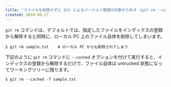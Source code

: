 ```yaml
---
title: "ファイルを削除せずに Git によるバージョン管理の対象から外す (git rm --cached)"
created: 2010-08-27
---
```


`git rm` コマンドは、デフォルトでは、指定したファイルをインデックスの登録から解除すると同時に、ローカル PC 上のファイル自体を削除してしまいます。

~~~
$ git rm sample.txt    # ローカル PC からも削除されてしまう
~~~

下記のように `git rm` コマンドに `--cached` オプションを付けて実行すると、インデックスの登録から解除するだけで、ファイル自体は untrucked 状態になってワーキングツリーに残ります。

~~~
$ git rm --cached -f sample.txt
~~~

